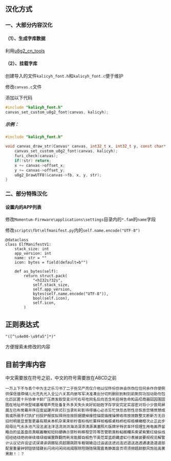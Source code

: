 ## 汉化方式

### 一、大部分内容汉化

#### （1）、生成字库数据

利用[u8g2_cn_tools](https://github.com/kalicyh/u8g2_cn_tools)

#### （2）、挂载字库

创建导入的文件`kalicyh_font.h`和`kalicyh_font.c`便于维护

修改`canvas.c`文件

添加以下代码
```C
#include "kalicyh_font.h"
canvas_set_custom_u8g2_font(canvas, kalicyh);
```

##### 示例：
```C
#include "kalicyh_font.h"

void canvas_draw_str(Canvas* canvas, int32_t x, int32_t y, const char* str) {
    canvas_set_custom_u8g2_font(canvas, kalicyh);
    furi_check(canvas);
    if(!str) return;
    x += canvas->offset_x;
    y += canvas->offset_y;
    u8g2_DrawUTF8(&canvas->fb, x, y, str);
}
```

### 二、部分特殊汉化

#### 设置内的APP列表

修改`Momentum-Firmware\applications\settings`目录内的`*.fam`的`name`字段

修改`scripts\fbt\elfmanifest.py`内的`self.name.encode("UTF-8")`

```PY
@dataclass
class ElfManifestV1:
    stack_size: int
    app_version: int
    name: str = ""
    icon: bytes = field(default=b"")

    def as_bytes(self):
        return struct.pack(
            "<hI32s?32s",
            self.stack_size,
            self.app_version,
            bytes(self.name.encode("UTF-8")),
            bool(self.icon),
            self.icon,
        )
```

## 正则表达式

```
"([^\u4e00-\u9fa5"]*)"
```

方便搜索未修改的内容

## 目前字库内容

中文需要放在符号之前，中文的符号需要放在ABCD之前

```
一万上下不与丢个中为主之乐习书了二于些交产亮仅介他以仪件份仿休会伤伪位住何余作你使例供保信值停储儿允充先光入全公六关其内册写军决准凑出分切列删别到制刻前剩剪功加动助勿包化匹区匿十升协单卡卸厂压原发取受变只可右号吃同名后向否含听启呀告命和品哎商器回因围固图在地址坏块型域基堆增声壳处备复外多天失头夹好如始姓字存学安完定实容密对将小少尝局屏展左已布常幕并序应度延建开弃式引当录形彩影待得循心必志忘忙快忽态怒性总恢息您情愤憩成我或所扇手打执扩扫投护报拔拟择持挂按损据捷掉接控描提插搜操擦收改放效数整文断新方无日旧时明是显景暂更最有期未本机杂束来析柠查标栈栏栗样核格框桌档桥检棕榄模橄橙次止正此步段母比气水永池汽没法波注洋活流测浏海消深添清源满激照片版牌牙特状率环现理生用电画界留略白的监盖盘目真眠着睡知短码硬确示禁秒称移程空符等签管箭类粉粘糕糟系索紧紫繁红级纵线绍经结绕绝统继续维绿缀编置群翻而耗背能脚自般色节英范菜蓝蔚藏虚虹行表被装要规视览解警计认议记许设证试误请读调豚贴资超跟跳踪车载辑输边过运返这进远连迟退送选透通速造道遥部配里重量钟钥钮锁错键长闪闭问闲间阅阈限除陪随隐隔需震青静面音页项须频题颜额风饱验高黄黑默！：？
```
